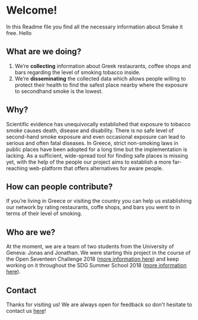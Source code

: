 # Welcome!
In this Readme file you find all the necessary information about Smake it free.
Hello

## What are we doing?  
1.	We’re **collecting** information about Greek restaurants, coffee shops and bars regarding the level of smoking tobacco inside.
2.	We’re **disseminating** the collected data which allows people willing to protect their health to find the safest place nearby where the exposure to secondhand smoke is the lowest.


## Why?
Scientific evidence has unequivocally established that exposure to tobacco smoke causes death, disease and disability. There is no safe level of second-hand smoke exposure and even occasional exposure can lead to serious and often fatal diseases. In Greece, strict non-smoking laws in public places have been adopted for a long time but the implementation is lacking. As a sufficient, wide-spread tool for finding safe places is missing yet, with the help of the people our project aims to establish a more far-reaching web-platform that offers alternatives for aware people.


## How can people contribute?
If you’re living in Greece or visiting the country you can help us establishing our network by rating restaurants, coffe shops, and bars you went to in terms of their level of smoking.  


## Who are we?
At the moment, we are a team of two students from the University of Geneva: Jonas and Jonathan.
We were starting this project in the course of the Open Seventeen Challenge 2018 ([more information here](http://openseventeen.org/)) and keep working on it throughout the SDG Summer School 2018 ([more information here](http://www.gt-initiative.org/en/summer-school-2018.html)).


## Contact
Thanks for visiting us! We are always open for feedback so don't hesitate to contact us [here](Jonas.Kuehl@etu.unige.ch)!
